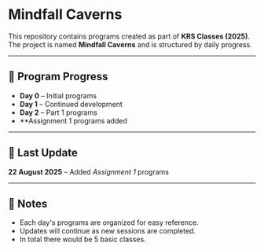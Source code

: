 # Mindfall Caverns  

This repository contains programs created as part of **KRS Classes (2025)**.  
The project is named **Mindfall Caverns** and is structured by daily progress.  

---

## 📅 Program Progress  
- **Day 0** – Initial programs  
- **Day 1** – Continued development  
- **Day 2** – Part 1 programs
- **Assignment 1 programs added
---

## 🔄 Last Update  
**22 August 2025** – Added *Assignment 1* programs  

---

## 📌 Notes  
- Each day's programs are organized for easy reference.  
- Updates will continue as new sessions are completed.
- In total there would be 5 basic classes.
